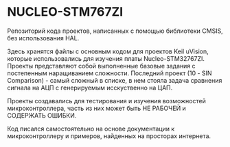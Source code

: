 # NUCLEO-STM767ZI
Репозиторий кода проектов, написанных с помощью библиотеки CMSIS, без использования HAL.

Здесь хранятся файлы с основным кодом для проектов Keil uVision, которые использовались для изучения платы Nucleo-STM32767ZI.
Проекты представляют собой выполненные базовые задания с постепенным наращиванием сложности. Последний проект (10 - SIN Comparison) - самый сложный в списке, в нем стояла задача сравнения сигнала на АЦП с генерируемым исскуственно на ЦАП.

Проекты создавались для тестирования и изучения возможностей микроконтроллера, часть из них может быть НЕ РАБОЧЕЙ и СОДЕРЖАТЬ ОШИБКИ.

Код писался самостоятельно на основе документации к микроконтроллеру и примеров, найденных на просторах интернета.

